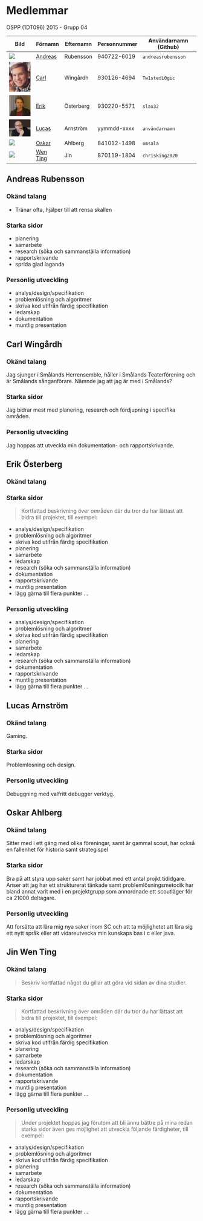# Medlemmar

OSPP (1DT096) 2015 - Grupp 04



Bild                                       | Förnamn               | Efternamn | Personnummer | Användarnamn (Github)
-------------------------------------------|-----------------------|-----------|--------------|----------------------
<img src="images/andreas.png" width="100px">  | [Andreas](#andreasrubensson)  | Rubensson | 940722-6019  | `andreasrubensson`
<img src="images/carl.jpg" width="100px">  | [Carl](#användarnamn)  | Wingårdh | 930126-4694  | `Tw1stedL0gic`
<img src="images/erik.png" width="100px">  | [Erik](#användarnamn)  | Österberg | 930220-5571  | `slax32`
<img src="images/Lucas.png" width="100px">  | [Lucas](#användarnamn)  | Arnström | yymmdd-xxxx  | `användarnamn`
<img src="images/oskar.png" width="100px">  | [Oskar](#omsala)  | Ahlberg | 841012-1498  | `omsala`
<img src="images/wenting.png" width="100px">  | [Wen Ting](#chrisking2020)  | Jin | 870119-1804  | `chrisking2020`




## Andreas Rubensson


### Okänd talang

- Tränar ofta, hjälper till att rensa skallen

### Starka sidor


- planering
- samarbete
- research (söka och sammanställa information)
- rapportskrivande
- sprida glad laganda

### Personlig utveckling


- analys/design/specifikation
- problemlösning och algoritmer
- skriva kod utifrån färdig specifikation
- ledarskap
- dokumentation
- muntlig presentation

## Carl Wingårdh


### Okänd talang

 Jag sjunger i Smålands Herrensemble, håller i Smålands Teaterförening och är Smålands sånganförare. 
 Nämnde jag att jag är med i Smålands?

### Starka sidor

Jag bidrar mest med planering, research och fördjupning i specifika områden. 

### Personlig utveckling

 Jag hoppas att utveckla min dokumentation- och rapportskrivande. 

## Erik Österberg


### Okänd talang


### Starka sidor

> Kortfattad beskrivning över områden där du tror du har lättast att
> bidra till projektet, till exempel:

- analys/design/specifikation
- problemlösning och algoritmer
- skriva kod utifrån färdig specifikation
- planering
- samarbete
- ledarskap
- research (söka och sammanställa information)
- dokumentation
- rapportskrivande
- muntlig presentation
- lägg gärna till flera punkter ...

### Personlig utveckling


- analys/design/specifikation
- problemlösning och algoritmer
- skriva kod utifrån färdig specifikation
- planering
- samarbete
- ledarskap
- research (söka och sammanställa information)
- dokumentation
- rapportskrivande
- muntlig presentation
- lägg gärna till flera punkter ...

## Lucas Arnström


### Okänd talang

Gaming.

### Starka sidor

Problemlösning och design.

### Personlig utveckling

Debuggning med valfritt debugger verktyg.

## Oskar Ahlberg


### Okänd talang

Sitter med i ett gäng med olika föreningar, samt är gammal scout, har också en fallenhet för historia samt strategispel


### Starka sidor

Bra på att styra upp saker samt har jobbat med ett antal projkt tididgare.
Anser att jag har ett strukturerat tänkade samt problemlösningsmetodik 
har bland annat varit med i en projektgrupp som annordnade ett scoutläger för ca 21000 deltagare.

### Personlig utveckling

Att forsätta att lära mig nya saker inom SC och att ta möjlighetet att lära sig ett nytt språk eller att vidareutvecka min kunskaps bas i c eller java.

## Jin Wen Ting


### Okänd talang

> Beskriv kortfattad något du gillar att göra vid sidan av dina
> studier.

### Starka sidor

> Kortfattad beskrivning över områden där du tror du har lättast att
> bidra till projektet, till exempel:

- analys/design/specifikation
- problemlösning och algoritmer
- skriva kod utifrån färdig specifikation
- planering
- samarbete
- ledarskap
- research (söka och sammanställa information)
- dokumentation
- rapportskrivande
- muntlig presentation
- lägg gärna till flera punkter ...

### Personlig utveckling

> Under projektet hoppas jag förutom att bli ännu bättre på mina redan
> starka sidor även ges möjlighet att utveckla följande färdigheter,
> till exempel:

- analys/design/specifikation
- problemlösning och algoritmer
- skriva kod utifrån färdig specifikation
- planering
- samarbete
- ledarskap
- research (söka och sammanställa information)
- dokumentation
- rapportskrivande
- muntlig presentation
- lägg gärna till flera punkter ...
